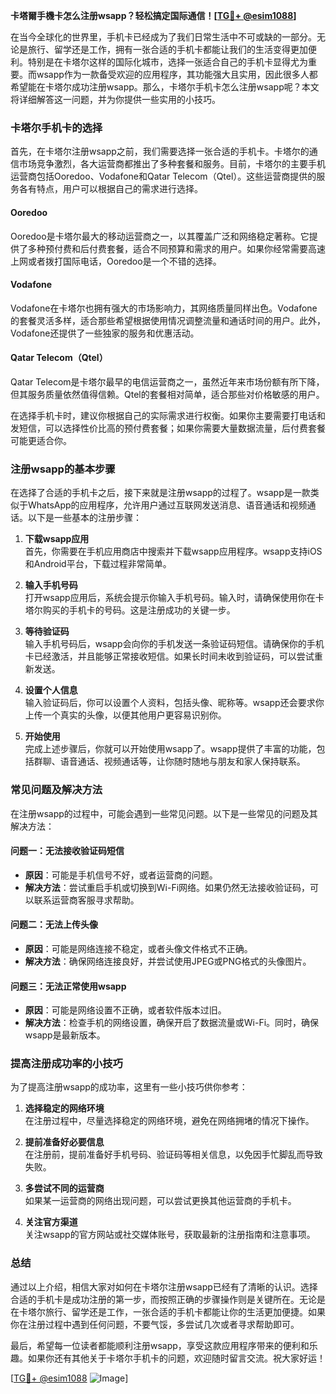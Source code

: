 **卡塔爾手機卡怎么注册wsapp？轻松搞定国际通信！[[TG💪+ @esim1088](https://t.me/s/esim1088)]**

在当今全球化的世界里，手机卡已经成为了我们日常生活中不可或缺的一部分。无论是旅行、留学还是工作，拥有一张合适的手机卡都能让我们的生活变得更加便利。特别是在卡塔尔这样的国际化城市，选择一张适合自己的手机卡显得尤为重要。而wsapp作为一款备受欢迎的应用程序，其功能强大且实用，因此很多人都希望能在卡塔尔成功注册wsapp。那么，卡塔尔手机卡怎么注册wsapp呢？本文将详细解答这一问题，并为你提供一些实用的小技巧。

### 卡塔尔手机卡的选择

首先，在卡塔尔注册wsapp之前，我们需要选择一张合适的手机卡。卡塔尔的通信市场竞争激烈，各大运营商都推出了多种套餐和服务。目前，卡塔尔的主要手机运营商包括Ooredoo、Vodafone和Qatar Telecom（Qtel）。这些运营商提供的服务各有特点，用户可以根据自己的需求进行选择。

#### Ooredoo
Ooredoo是卡塔尔最大的移动运营商之一，以其覆盖广泛和网络稳定著称。它提供了多种预付费和后付费套餐，适合不同预算和需求的用户。如果你经常需要高速上网或者拨打国际电话，Ooredoo是一个不错的选择。

#### Vodafone
Vodafone在卡塔尔也拥有强大的市场影响力，其网络质量同样出色。Vodafone的套餐灵活多样，适合那些希望根据使用情况调整流量和通话时间的用户。此外，Vodafone还提供了一些独家的服务和优惠活动。

#### Qatar Telecom（Qtel）
Qatar Telecom是卡塔尔最早的电信运营商之一，虽然近年来市场份额有所下降，但其服务质量依然值得信赖。Qtel的套餐相对简单，适合那些对价格敏感的用户。

在选择手机卡时，建议你根据自己的实际需求进行权衡。如果你主要需要打电话和发短信，可以选择性价比高的预付费套餐；如果你需要大量数据流量，后付费套餐可能更适合你。

### 注册wsapp的基本步骤

在选择了合适的手机卡之后，接下来就是注册wsapp的过程了。wsapp是一款类似于WhatsApp的应用程序，允许用户通过互联网发送消息、语音通话和视频通话。以下是一些基本的注册步骤：

1. **下载wsapp应用**  
   首先，你需要在手机应用商店中搜索并下载wsapp应用程序。wsapp支持iOS和Android平台，下载过程非常简单。

2. **输入手机号码**  
   打开wsapp应用后，系统会提示你输入手机号码。输入时，请确保使用你在卡塔尔购买的手机卡的号码。这是注册成功的关键一步。

3. **等待验证码**  
   输入手机号码后，wsapp会向你的手机发送一条验证码短信。请确保你的手机卡已经激活，并且能够正常接收短信。如果长时间未收到验证码，可以尝试重新发送。

4. **设置个人信息**  
   输入验证码后，你可以设置个人资料，包括头像、昵称等。wsapp还会要求你上传一个真实的头像，以便其他用户更容易识别你。

5. **开始使用**  
   完成上述步骤后，你就可以开始使用wsapp了。wsapp提供了丰富的功能，包括群聊、语音通话、视频通话等，让你随时随地与朋友和家人保持联系。

### 常见问题及解决方法

在注册wsapp的过程中，可能会遇到一些常见问题。以下是一些常见的问题及其解决方法：

#### 问题一：无法接收验证码短信
- **原因**：可能是手机信号不好，或者运营商的问题。
- **解决方法**：尝试重启手机或切换到Wi-Fi网络。如果仍然无法接收验证码，可以联系运营商客服寻求帮助。

#### 问题二：无法上传头像
- **原因**：可能是网络连接不稳定，或者头像文件格式不正确。
- **解决方法**：确保网络连接良好，并尝试使用JPEG或PNG格式的头像图片。

#### 问题三：无法正常使用wsapp
- **原因**：可能是网络设置不正确，或者软件版本过旧。
- **解决方法**：检查手机的网络设置，确保开启了数据流量或Wi-Fi。同时，确保wsapp是最新版本。

### 提高注册成功率的小技巧

为了提高注册wsapp的成功率，这里有一些小技巧供你参考：

1. **选择稳定的网络环境**  
   在注册过程中，尽量选择稳定的网络环境，避免在网络拥堵的情况下操作。

2. **提前准备好必要信息**  
   在注册前，提前准备好手机号码、验证码等相关信息，以免因手忙脚乱而导致失败。

3. **多尝试不同的运营商**  
   如果某一运营商的网络出现问题，可以尝试更换其他运营商的手机卡。

4. **关注官方渠道**  
   关注wsapp的官方网站或社交媒体账号，获取最新的注册指南和注意事项。

### 总结

通过以上介绍，相信大家对如何在卡塔尔注册wsapp已经有了清晰的认识。选择合适的手机卡是成功注册的第一步，而按照正确的步骤操作则是关键所在。无论是在卡塔尔旅行、留学还是工作，一张合适的手机卡都能让你的生活更加便捷。如果你在注册过程中遇到任何问题，不要气馁，多尝试几次或者寻求帮助即可。

最后，希望每一位读者都能顺利注册wsapp，享受这款应用程序带来的便利和乐趣。如果你还有其他关于卡塔尔手机卡的问题，欢迎随时留言交流。祝大家好运！

[[TG💪+ @esim1088](https://t.me/s/esim1088) ![Image](https://i.postimg.cc/4NQfJmqS/Snipaste-2025-05-13-00-14-12.png)]